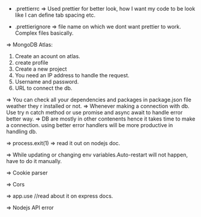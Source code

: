 - .prettierrc => Used prettier for better look, how I want my code to be look like I can define tab spacing etc.

- .prettierignore => file name on which we dont want prettier to work. Complex files basically.

=> MongoDB Atlas:

1. Create an acount on atlas.
2. create profile
3. Create a new project
4. You need an IP address to handle the request.
5. Username and password.
6. URL to connect the db.

=> You can check all your dependencies and packages in package.json file weather they r installed or not.
=> Whenever making a connection with db. Use try n catch method or use promise and async await to handle error better way.
=> DB are mostly in other contenents hence it takes time to make a connection. using better error handlers will be more productive in handling db.

=> process.exit(1) => read it out on nodejs doc.

=> While updating or changing env variables.Auto-restart will not happen, have to do it manually.

=> Cookie parser

=> Cors

=> app.use //read about it on express docs.

=> Nodejs API error
